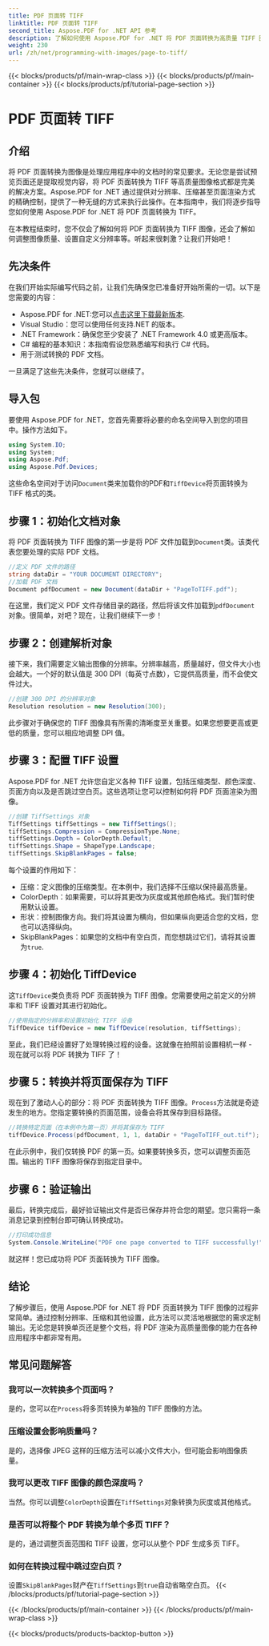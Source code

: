 ```yaml
---
title: PDF 页面转 TIFF
linktitle: PDF 页面转 TIFF
second_title: Aspose.PDF for .NET API 参考
description: 了解如何使用 Aspose.PDF for .NET 将 PDF 页面转换为高质量 TIFF 图像。本分步指南涵盖分辨率、压缩等。
weight: 230
url: /zh/net/programming-with-images/page-to-tiff/
---
```


{{< blocks/products/pf/main-wrap-class >}}
{{< blocks/products/pf/main-container >}}
{{< blocks/products/pf/tutorial-page-section >}}

# PDF 页面转 TIFF

## 介绍

将 PDF 页面转换为图像是处理应用程序中的文档时的常见要求。无论您是尝试预览页面还是提取视觉内容，将 PDF 页面转换为 TIFF 等高质量图像格式都是完美的解决方案。Aspose.PDF for .NET 通过提供对分辨率、压缩甚至页面渲染方式的精确控制，提供了一种无缝的方式来执行此操作。在本指南中，我们将逐步指导您如何使用 Aspose.PDF for .NET 将 PDF 页面转换为 TIFF。

在本教程结束时，您不仅会了解如何将 PDF 页面转换为 TIFF 图像，还会了解如何调整图像质量、设置自定义分辨率等。听起来很刺激？让我们开始吧！

## 先决条件

在我们开始实际编写代码之前，让我们先确保您已准备好开始所需的一切。以下是您需要的内容：

-  Aspose.PDF for .NET:您可以[点击这里下载最新版本](https://releases.aspose.com/pdf/net/).
- Visual Studio：您可以使用任何支持.NET 的版本。
- .NET Framework：确保您至少安装了 .NET Framework 4.0 或更高版本。
- C# 编程的基本知识：本指南假设您熟悉编写和执行 C# 代码。
- 用于测试转换的 PDF 文档。

一旦满足了这些先决条件，您就可以继续了。

## 导入包

要使用 Aspose.PDF for .NET，您首先需要将必要的命名空间导入到您的项目中。操作方法如下。

```csharp
using System.IO;
using System;
using Aspose.Pdf;
using Aspose.Pdf.Devices;
```

这些命名空间对于访问`Document`类来加载你的PDF和`TiffDevice`将页面转换为 TIFF 格式的类。

## 步骤 1：初始化文档对象

将 PDF 页面转换为 TIFF 图像的第一步是将 PDF 文件加载到`Document`类。该类代表您要处理的实际 PDF 文档。

```csharp
//定义 PDF 文件的路径
string dataDir = "YOUR DOCUMENT DIRECTORY";
//加载 PDF 文档
Document pdfDocument = new Document(dataDir + "PageToTIFF.pdf");
```

在这里，我们定义 PDF 文件存储目录的路径，然后将该文件加载到`pdfDocument`对象。很简单，对吧？现在，让我们继续下一步！

## 步骤 2：创建解析对象

接下来，我们需要定义输出图像的分辨率。分辨率越高，质量越好，但文件大小也会越大。一个好的默认值是 300 DPI（每英寸点数），它提供高质量，而不会使文件过大。

```csharp
//创建 300 DPI 的分辨率对象
Resolution resolution = new Resolution(300);
```

此步骤对于确保您的 TIFF 图像具有所需的清晰度至关重要。如果您想要更高或更低的质量，您可以相应地调整 DPI 值。

## 步骤 3：配置 TIFF 设置

Aspose.PDF for .NET 允许您自定义各种 TIFF 设置，包括压缩类型、颜色深度、页面方向以及是否跳过空白页。这些选项让您可以控制如何将 PDF 页面渲染为图像。

```csharp
//创建 TiffSettings 对象
TiffSettings tiffSettings = new TiffSettings();
tiffSettings.Compression = CompressionType.None;
tiffSettings.Depth = ColorDepth.Default;
tiffSettings.Shape = ShapeType.Landscape;
tiffSettings.SkipBlankPages = false;
```

每个设置的作用如下：
- 压缩：定义图像的压缩类型。在本例中，我们选择不压缩以保持最高质量。
- ColorDepth：如果需要，可以将其更改为灰度或其他颜色格式。我们暂时使用默认设置。
- 形状：控制图像方向。我们将其设置为横向，但如果纵向更适合您的文档，您也可以选择纵向。
-  SkipBlankPages：如果您的文档中有空白页，而您想跳过它们，请将其设置为`true`.

## 步骤 4：初始化 TiffDevice

这`TiffDevice`类负责将 PDF 页面转换为 TIFF 图像。您需要使用之前定义的分辨率和 TIFF 设置对其进行初始化。

```csharp
//使用指定的分辨率和设置初始化 TIFF 设备
TiffDevice tiffDevice = new TiffDevice(resolution, tiffSettings);
```

至此，我们已经设置好了处理转换过程的设备。这就像在拍照前设置相机一样 - 现在就可以将 PDF 转换为 TIFF 了！

## 步骤 5：转换并将页面保存为 TIFF

现在到了激动人心的部分：将 PDF 页面转换为 TIFF 图像。`Process`方法就是奇迹发生的地方。您指定要转换的页面范围，设备会将其保存到目标路径。

```csharp
//转换特定页面（在本例中为第一页）并将其保存为 TIFF
tiffDevice.Process(pdfDocument, 1, 1, dataDir + "PageToTIFF_out.tif");
```

在此示例中，我们仅转换 PDF 的第一页。如果要转换多页，您可以调整页面范围。输出的 TIFF 图像将保存到指定目录中。

## 步骤 6：验证输出

最后，转换完成后，最好验证输出文件是否已保存并符合您的期望。您只需将一条消息记录到控制台即可确认转换成功。

```csharp
//打印成功信息
System.Console.WriteLine("PDF one page converted to TIFF successfully!");
```

就这样！您已成功将 PDF 页面转换为 TIFF 图像。

## 结论

了解步骤后，使用 Aspose.PDF for .NET 将 PDF 页面转换为 TIFF 图像的过程非常简单。通过控制分辨率、压缩和其他设置，此方法可以灵活地根据您的需求定制输出。无论您是转换单页还是整个文档，将 PDF 渲染为高质量图像的能力在各种应用程序中都非常有用。

## 常见问题解答

### 我可以一次转换多个页面吗？
是的，您可以在`Process`将多页转换为单独的 TIFF 图像的方法。

### 压缩设置会影响质量吗？
是的，选择像 JPEG 这样的压缩方法可以减小文件大小，但可能会影响图像质量。

### 我可以更改 TIFF 图像的颜色深度吗？
当然。你可以调整`ColorDepth`设置在`TiffSettings`对象转换为灰度或其他格式。

### 是否可以将整个 PDF 转换为单个多页 TIFF？
是的，通过调整页面范围和 TIFF 设置，您可以从整个 PDF 生成多页 TIFF。

### 如何在转换过程中跳过空白页？
设置`SkipBlankPages`财产在`TiffSettings`到`true`自动省略空白页。
{{< /blocks/products/pf/tutorial-page-section >}}

{{< /blocks/products/pf/main-container >}}
{{< /blocks/products/pf/main-wrap-class >}}

{{< blocks/products/products-backtop-button >}}
